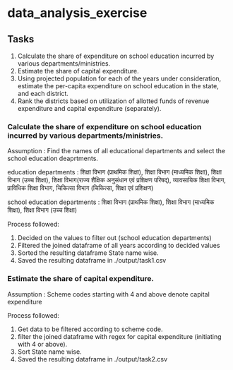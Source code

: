 # data_analysis_exercise

## Tasks

1. Calculate the share of expenditure on school education incurred by various departments/ministries. 
2. Estimate the share of capital expenditure.
3. Using projected population for each of the years under consideration, estimate the per-capita expenditure on school education in the state, and each district. 
4. Rank the districts based on utilization of allotted funds of revenue expenditure and capital expenditure (separately).

### Calculate the share of expenditure on school education incurred by various departments/ministries. 

Assumption : Find the names of all educational departments and select the school education deaprtments.

education departments : शिक्षा विभाग (प्राथमिक शिक्षा), शिक्षा विभाग (माध्यमिक शिक्षा), शिक्षा विभाग (उच्च शिक्षा), शिक्षा विभाग(राज्य शैक्षिक अनुसंधान एवं प्रशिक्षण परिषद्), व्यावसायिक शिक्षा विभाग, प्राविधिक शिक्षा विभाग, चिकित्सा विभाग (चिकित्सा, शिक्षा एवं प्रशिक्षण)

school education departments : शिक्षा विभाग (प्राथमिक शिक्षा), शिक्षा विभाग (माध्यमिक शिक्षा), शिक्षा विभाग (उच्च शिक्षा)

Process followed:
1. Decided on the values to filter out (school education departments)
2. Filtered the joined dataframe of all years according to decided values
3. Sorted the resulting dataframe State name wise.
4. Saved the resulting dataframe in ./output/task1.csv

### Estimate the share of capital expenditure.
Assumption : Scheme codes starting with 4 and above denote capital expenditure

Process followed:
1. Get data to be filtered according to scheme code.
2. filter the joined dataframe with regex for capital expenditure (initiating with 4 or above).
3. Sort State name wise.
4. Saved the resulting dataframe in ./output/task2.csv
